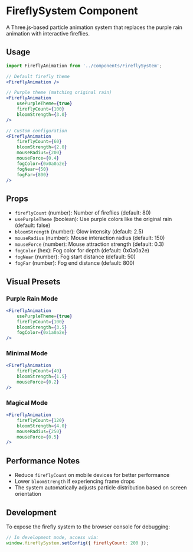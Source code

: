 # FireflySystem Component

A Three.js-based particle animation system that replaces the purple rain animation with interactive fireflies.

## Usage

```jsx
import FireflyAnimation from '../components/FireflySystem';

// Default firefly theme
<FireflyAnimation />

// Purple theme (matching original rain)
<FireflyAnimation 
    usePurpleTheme={true}
    fireflyCount={100}
    bloomStrength={3.0}
/>

// Custom configuration
<FireflyAnimation 
    fireflyCount={60}
    bloomStrength={2.0}
    mouseRadius={200}
    mouseForce={0.4}
    fogColor={0x0a0a2e}
    fogNear={50}
    fogFar={800}
/>
```

## Props

- `fireflyCount` (number): Number of fireflies (default: 80)
- `usePurpleTheme` (boolean): Use purple colors like the original rain (default: false)
- `bloomStrength` (number): Glow intensity (default: 2.5)
- `mouseRadius` (number): Mouse interaction radius (default: 150)
- `mouseForce` (number): Mouse attraction strength (default: 0.3)
- `fogColor` (hex): Fog color for depth (default: 0x0a0a2e)
- `fogNear` (number): Fog start distance (default: 50)
- `fogFar` (number): Fog end distance (default: 800)

## Visual Presets

### Purple Rain Mode
```jsx
<FireflyAnimation 
    usePurpleTheme={true}
    fireflyCount={100}
    bloomStrength={3.5}
    fogColor={0x1a0a2e}
/>
```

### Minimal Mode
```jsx
<FireflyAnimation 
    fireflyCount={40}
    bloomStrength={1.5}
    mouseForce={0.2}
/>
```

### Magical Mode
```jsx
<FireflyAnimation 
    fireflyCount={120}
    bloomStrength={4.0}
    mouseRadius={250}
    mouseForce={0.5}
/>
```

## Performance Notes

- Reduce `fireflyCount` on mobile devices for better performance
- Lower `bloomStrength` if experiencing frame drops
- The system automatically adjusts particle distribution based on screen orientation

## Development

To expose the firefly system to the browser console for debugging:

```javascript
// In development mode, access via:
window.fireflySystem.setConfig({ fireflyCount: 200 });
```